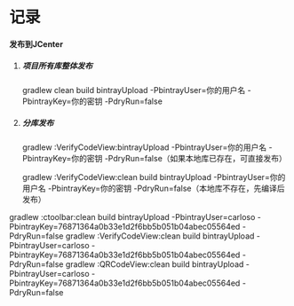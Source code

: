 # 记录

#### 发布到JCenter

1. ##### 项目所有库整体发布

   gradlew clean build bintrayUpload -PbintrayUser=你的用户名 -PbintrayKey=你的密钥 -PdryRun=false

2. ##### 分库发布

   gradlew :VerifyCodeView:bintrayUpload -PbintrayUser=你的用户名 -PbintrayKey=你的密钥 -PdryRun=false（如果本地库已存在，可直接发布）

   gradlew :VerifyCodeView:clean build bintrayUpload -PbintrayUser=你的用户名 -PbintrayKey=你的密钥 -PdryRun=false（本地库不存在，先编译后发布）


gradlew :ctoolbar:clean build bintrayUpload -PbintrayUser=carloso -PbintrayKey=76871364a0b33e1d2f6bb5b051b04abec05564ed -PdryRun=false
gradlew :VerifyCodeView:clean build bintrayUpload -PbintrayUser=carloso -PbintrayKey=76871364a0b33e1d2f6bb5b051b04abec05564ed -PdryRun=false
gradlew :QRCodeView:clean build bintrayUpload -PbintrayUser=carloso -PbintrayKey=76871364a0b33e1d2f6bb5b051b04abec05564ed -PdryRun=false